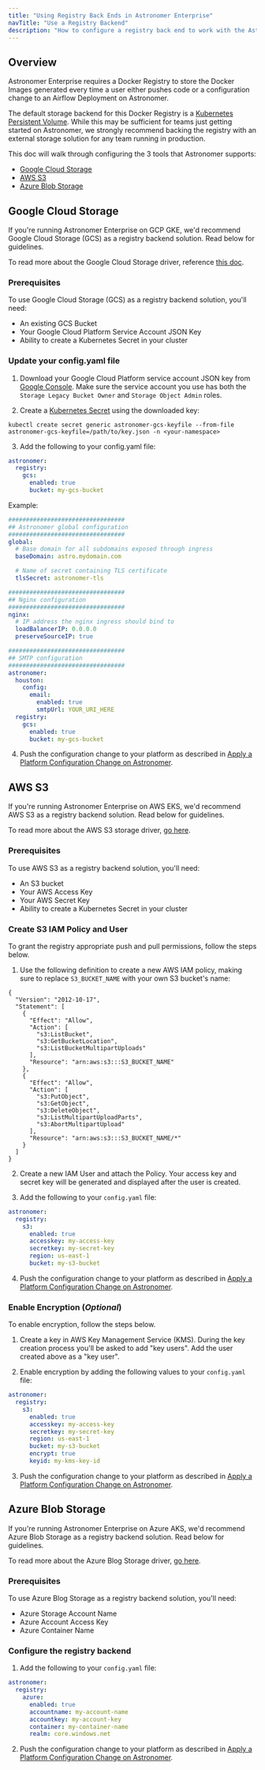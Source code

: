 ```yaml
---
title: "Using Registry Back Ends in Astronomer Enterprise"
navTitle: "Use a Registry Backend"
description: "How to configure a registry back end to work with the Astronomer platform."
---
```


## Overview

Astronomer Enterprise requires a Docker Registry to store the Docker Images generated every time a user either pushes code or a configuration change to an Airflow Deployment on Astronomer.

The default storage backend for this Docker Registry is a [Kubernetes Persistent Volume](https://kubernetes.io/docs/concepts/storage/persistent-volumes/). While this may be sufficient for teams just getting started on Astronomer, we strongly recommend backing the registry with an external storage solution for any team running in production.

This doc will walk through configuring the 3 tools that Astronomer supports:

- [Google Cloud Storage](https://cloud.google.com/storage/)
- [AWS S3](https://aws.amazon.com/s3/)
- [Azure Blob Storage](https://azure.microsoft.com/en-us/services/storage/blobs/)

## Google Cloud Storage

If you're running Astronomer Enterprise on GCP GKE, we'd recommend Google Cloud Storage (GCS) as a registry backend solution. Read below for guidelines.

To read more about the Google Cloud Storage driver, reference [this doc](https://github.com/docker/docker.github.io/blob/master/registry/storage-drivers/gcs.md).

### Prerequisites

To use Google Cloud Storage (GCS) as a registry backend solution, you'll need:

- An existing GCS Bucket
- Your Google Cloud Platform Service Account JSON Key
- Ability to create a Kubernetes Secret in your cluster

### Update your config.yaml file

1. Download your Google Cloud Platform service account JSON key from [Google Console](https://console.cloud.google.com/apis/credentials/serviceaccountkey). Make sure the service account you use has both the `Storage Legacy Bucket Owner` and `Storage Object Admin` roles.

2. Create a [Kubernetes Secret](https://kubernetes.io/docs/concepts/configuration/secret/) using the downloaded key:

```
kubectl create secret generic astronomer-gcs-keyfile --from-file astronomer-gcs-keyfile=/path/to/key.json -n <your-namespace>
```

3. Add the following to your config.yaml file:

```yaml
astronomer:
  registry:
    gcs:
      enabled: true
      bucket: my-gcs-bucket
```

Example:

```yaml
#################################
## Astronomer global configuration
#################################
global:
  # Base domain for all subdomains exposed through ingress
  baseDomain: astro.mydomain.com

  # Name of secret containing TLS certificate
  tlsSecret: astronomer-tls

#################################
## Nginx configuration
#################################
nginx:
  # IP address the nginx ingress should bind to
  loadBalancerIP: 0.0.0.0
  preserveSourceIP: true

#################################
## SMTP configuration
#################################  
astronomer:
  houston:
    config:
      email:
        enabled: true
        smtpUrl: YOUR_URI_HERE
  registry:
    gcs:
      enabled: true
      bucket: my-gcs-bucket
```

4. Push the configuration change to your platform as described in [Apply a Platform Configuration Change on Astronomer](https://www.astronomer.io/docs/enterprise/v0.23/manage-astronomer/apply-platform-config).

## AWS S3

If you're running Astronomer Enterprise on AWS EKS, we'd recommend AWS S3 as a registry backend solution. Read below for guidelines.

To read more about the AWS S3 storage driver, [go here](https://github.com/docker/docker.github.io/blob/master/registry/storage-drivers/s3.md).

### Prerequisites

To use AWS S3 as a registry backend solution, you'll need:

- An S3 bucket
- Your AWS Access Key
- Your AWS Secret Key
- Ability to create a Kubernetes Secret in your cluster

### Create S3 IAM Policy and User

To grant the registry appropriate push and pull permissions, follow the steps below.

1. Use the following definition to create a new AWS IAM policy, making sure to replace `S3_BUCKET_NAME` with your own S3 bucket's name:

```
{
  "Version": "2012-10-17",
  "Statement": [
    {
      "Effect": "Allow",
      "Action": [
        "s3:ListBucket",
        "s3:GetBucketLocation",
        "s3:ListBucketMultipartUploads"
      ],
      "Resource": "arn:aws:s3:::S3_BUCKET_NAME"
    },
    {
      "Effect": "Allow",
      "Action": [
        "s3:PutObject",
        "s3:GetObject",
        "s3:DeleteObject",
        "s3:ListMultipartUploadParts",
        "s3:AbortMultipartUpload"
      ],
      "Resource": "arn:aws:s3:::S3_BUCKET_NAME/*"
    }
  ]
}
```

2. Create a new IAM User and attach the Policy. Your access key and secret key will be generated and displayed after the user is created.

3. Add the following to your `config.yaml` file:

```yaml
astronomer:
  registry:
    s3:
      enabled: true
      accesskey: my-access-key
      secretkey: my-secret-key
      region: us-east-1
      bucket: my-s3-bucket
```

4. Push the configuration change to your platform as described in [Apply a Platform Configuration Change on Astronomer](https://www.astronomer.io/docs/enterprise/v0.23/manage-astronomer/apply-platform-config).

### Enable Encryption (_Optional_)

To enable encryption, follow the steps below.

1. Create a key in AWS Key Management Service (KMS). During the key creation process you'll be asked to add "key users". Add the user created above as a "key user".

2. Enable encryption by adding the following values to your `config.yaml` file:

```yaml
astronomer:
  registry:
    s3:
      enabled: true
      accesskey: my-access-key
      secretkey: my-secret-key
      region: us-east-1
      bucket: my-s3-bucket
      encrypt: true
      keyid: my-kms-key-id
```

3. Push the configuration change to your platform as described in [Apply a Platform Configuration Change on Astronomer](https://www.astronomer.io/docs/enterprise/v0.23/manage-astronomer/apply-platform-config).

## Azure Blob Storage

If you're running Astronomer Enterprise on Azure AKS, we'd recommend Azure Blob Storage as a registry backend solution. Read below for guidelines.

To read more about the Azure Blog Storage driver, [go here](https://github.com/docker/docker.github.io/blob/master/registry/storage-drivers/azure.md).


### Prerequisites

To use Azure Blog Storage as a registry backend solution, you'll need:

- Azure Storage Account Name
- Azure Account Access Key
- Azure Container Name

### Configure the registry backend

1. Add the following to your `config.yaml` file:

```yaml
astronomer:
  registry:
    azure:
      enabled: true
      accountname: my-account-name
      accountkey: my-account-key
      container: my-container-name
      realm: core.windows.net
```

2. Push the configuration change to your platform as described in [Apply a Platform Configuration Change on Astronomer](https://www.astronomer.io/docs/enterprise/v0.23/manage-astronomer/apply-platform-config).
